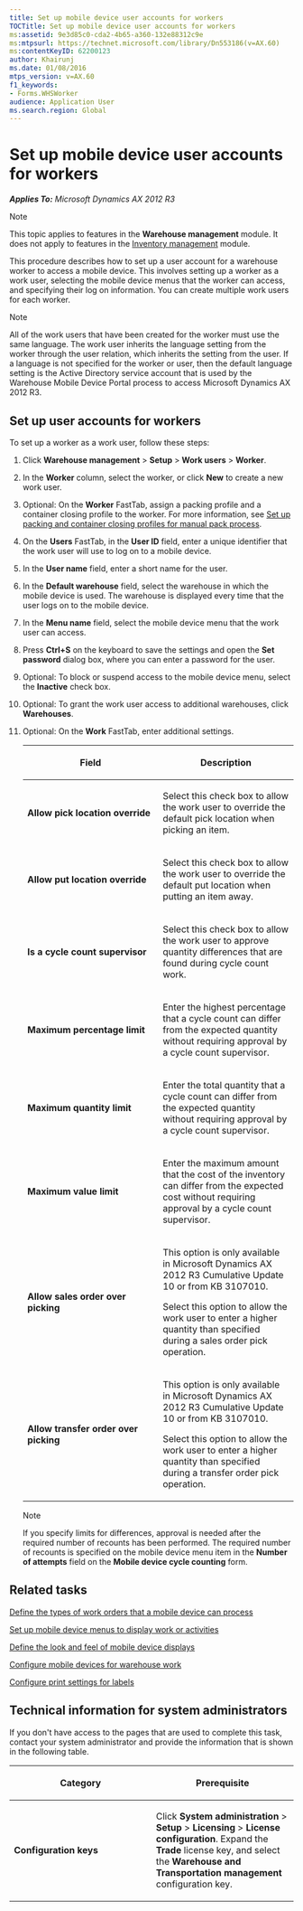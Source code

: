 ```yaml
---
title: Set up mobile device user accounts for workers
TOCTitle: Set up mobile device user accounts for workers
ms:assetid: 9e3d85c0-cda2-4b65-a360-132e88312c9e
ms:mtpsurl: https://technet.microsoft.com/library/Dn553186(v=AX.60)
ms:contentKeyID: 62200123
author: Khairunj
ms.date: 01/08/2016
mtps_version: v=AX.60
f1_keywords:
- Forms.WHSWorker
audience: Application User
ms.search.region: Global
---
```


# Set up mobile device user accounts for workers 


_**Applies To:** Microsoft Dynamics AX 2012 R3_


> [!NOTE]
> <P>This topic applies to features in the <STRONG>Warehouse management</STRONG> module. It does not apply to features in the <A href="inventory-management.md">Inventory management</A> module.</P>



This procedure describes how to set up a user account for a warehouse worker to access a mobile device. This involves setting up a worker as a work user, selecting the mobile device menus that the worker can access, and specifying their log on information. You can create multiple work users for each worker.


> [!NOTE]
> <P>All of the work users that have been created for the worker must use the same language. The work user inherits the language setting from the worker through the user relation, which inherits the setting from the user. If a language is not specified for the worker or user, then the default language setting is the Active Directory service account that is used by the Warehouse Mobile Device Portal process to access Microsoft Dynamics AX 2012 R3.</P>



## Set up user accounts for workers

To set up a worker as a work user, follow these steps:

1.  Click **Warehouse management** \> **Setup** \> **Work users** \> **Worker**.

2.  In the **Worker** column, select the worker, or click **New** to create a new work user.

3.  Optional: On the **Worker** FastTab, assign a packing profile and a container closing profile to the worker. For more information, see [Set up packing and container closing profiles for manual pack process](set-up-packing-and-container-closing-profiles-for-manual-pack-process.md).

4.  On the **Users** FastTab, in the **User ID** field, enter a unique identifier that the work user will use to log on to a mobile device.

5.  In the **User name** field, enter a short name for the user.

6.  In the **Default warehouse** field, select the warehouse in which the mobile device is used. The warehouse is displayed every time that the user logs on to the mobile device.

7.  In the **Menu name** field, select the mobile device menu that the work user can access.

8.  Press **Ctrl+S** on the keyboard to save the settings and open the **Set password** dialog box, where you can enter a password for the user.

9.  Optional: To block or suspend access to the mobile device menu, select the **Inactive** check box.

10. Optional: To grant the work user access to additional warehouses, click **Warehouses**.

11. Optional: On the **Work** FastTab, enter additional settings.
    
    <table>
    <colgroup>
    <col style="width: 50%" />
    <col style="width: 50%" />
    </colgroup>
    <thead>
    <tr class="header">
    <th><p>Field</p></th>
    <th><p>Description</p></th>
    </tr>
    </thead>
    <tbody>
    <tr class="odd">
    <td><p><strong>Allow pick location override</strong></p></td>
    <td><p>Select this check box to allow the work user to override the default pick location when picking an item.</p></td>
    </tr>
    <tr class="even">
    <td><p><strong>Allow put location override</strong></p></td>
    <td><p>Select this check box to allow the work user to override the default put location when putting an item away.</p></td>
    </tr>
    <tr class="odd">
    <td><p><strong>Is a cycle count supervisor</strong></p></td>
    <td><p>Select this check box to allow the work user to approve quantity differences that are found during cycle count work.</p></td>
    </tr>
    <tr class="even">
    <td><p><strong>Maximum percentage limit</strong></p></td>
    <td><p>Enter the highest percentage that a cycle count can differ from the expected quantity without requiring approval by a cycle count supervisor.</p></td>
    </tr>
    <tr class="odd">
    <td><p><strong>Maximum quantity limit</strong></p></td>
    <td><p>Enter the total quantity that a cycle count can differ from the expected quantity without requiring approval by a cycle count supervisor.</p></td>
    </tr>
    <tr class="even">
    <td><p><strong>Maximum value limit</strong></p></td>
    <td><p>Enter the maximum amount that the cost of the inventory can differ from the expected cost without requiring approval by a cycle count supervisor.</p></td>
    </tr>
    <tr class="odd">
    <td><p><strong>Allow sales order over picking</strong></p></td>
    <td><p>This option is only available in Microsoft Dynamics AX 2012 R3 Cumulative Update 10 or from KB 3107010.</p>
    <p>Select this option to allow the work user to enter a higher quantity than specified during a sales order pick operation.</p></td>
    </tr>
    <tr class="even">
    <td><p><strong>Allow transfer order over picking</strong></p></td>
    <td><p>This option is only available in Microsoft Dynamics AX 2012 R3 Cumulative Update 10 or from KB 3107010.</p>
    <p>Select this option to allow the work user to enter a higher quantity than specified during a transfer order pick operation.</p></td>
    </tr>
    </tbody>
    </table>
    

    > [!NOTE]
    > <P>If you specify limits for differences, approval is needed after the required number of recounts has been performed. The required number of recounts is specified on the mobile device menu item in the <STRONG>Number of attempts</STRONG> field on the <STRONG>Mobile device cycle counting</STRONG> form.</P>



## Related tasks

[Define the types of work orders that a mobile device can process](define-the-types-of-work-orders-that-a-mobile-device-can-process.md)

[Set up mobile device menus to display work or activities](set-up-mobile-device-menus-to-display-work-or-activities.md)

[Define the look and feel of mobile device displays](define-the-look-and-feel-of-mobile-device-displays.md)

[Configure mobile devices for warehouse work](configure-mobile-devices-for-warehouse-work.md)

[Configure print settings for labels](configure-print-settings-for-labels.md)

## Technical information for system administrators

If you don't have access to the pages that are used to complete this task, contact your system administrator and provide the information that is shown in the following table.

<table>
<colgroup>
<col style="width: 50%" />
<col style="width: 50%" />
</colgroup>
<thead>
<tr class="header">
<th><p>Category</p></th>
<th><p>Prerequisite</p></th>
</tr>
</thead>
<tbody>
<tr class="odd">
<td><p><strong>Configuration keys</strong></p></td>
<td><p>Click <strong>System administration</strong> &gt; <strong>Setup</strong> &gt; <strong>Licensing</strong> &gt; <strong>License configuration</strong>. Expand the <strong>Trade</strong> license key, and select the <strong>Warehouse and Transportation management</strong> configuration key.</p></td>
</tr>
</tbody>
</table>

  


